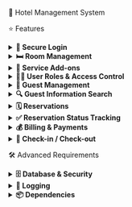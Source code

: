 🏨 Hotel Management System
<br/>

⭐ Features
<details>
<summary><b>🚪 Secure Login</b></summary>

Status: Ongoing

Implement login functionality for at least two user roles from the database.

</details>

<details>
<summary><b>🛏️ Room Management</b></summary>

Status: Upcoming

Set up different room types and their corresponding rates.

</details>

<details>
<summary><b>🧺 Service Add-ons</b></summary>

Status: Upcoming

Add services like Food and Laundry to guest bills.

</details>

<details>
<summary><b>🧑‍💼 User Roles & Access Control</b></summary>

Status: Upcoming

Define user roles (e.g., Front Desk, Admin) with specific permissions.

</details>

<details>
<summary><b>👥 Guest Management</b></summary>

Status: Upcoming

Handle Guest information (Add, Edit, View, Delete) for up to 50 records.

</details>

<details>
<summary><b>🔍 Guest Information Search</b></summary>

Status: Upcoming

Implement a search function to quickly find guest details.

</details>

<details>
<summary><b>🗓️ Reservations</b></summary>

Status: Upcoming

Create and manage guest reservations.

</details>

<details>
<summary><b>✅ Reservation Status Tracking</b></summary>

Status: Upcoming

Track reservation status: Pending, Confirmed, or Cancelled.

</details>

<details>
<summary><b>💰 Billing & Payments</b></summary>

Status: Upcoming

Handle guest billing and process payments.

</details>

<details>
<summary><b>🔑 Check-in / Check-out</b></summary>

Status: Upcoming

Manage the guest check-in and check-out process.

</details>

🛠️ Advanced Requirements
<details>
<summary><b>🗄️ Database & Security</b></summary>

Status: Upcoming

Stored Procedures: Implement database stored procedures.

Database Views: Create optimized database views.

Transactions: Ensure data integrity with database transactions and rollbacks.

Configuration: Store database connection strings securely in a configuration file.

</details>

<details>
<summary><b>📝 Logging</b></summary>

Status: Upcoming

Log Files: Save application logs to a text file for debugging and monitoring.

</details>

<details>
  <summary><b>📦 Dependencies</b></summary>
  - Guna.UI2.WinForms (version 2.0.4.7)
</details>

